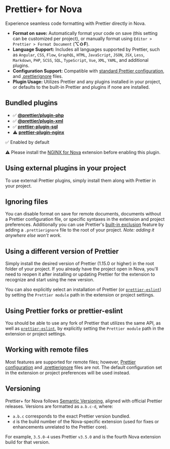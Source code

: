 # Prettier+ for Nova

Experience seamless code formatting with Prettier directly in Nova.

- **Format on save:** Automatically format your code on save (this setting can be customized per project), or manually format using `Editor > Prettier > Format Document` (**⌥⇧F**).
- **Language Support:** Includes all languages supported by Prettier, such as `Angular`, `CSS`, `Flow`, `GraphQL`, `HTML`, `JavaScript`, `JSON`, `JSX`, `Less`, `Markdown`, `PHP`, `SCSS`, `SQL`, `TypeScript`, `Vue`, `XML`, `YAML`, and additional plugins.
- **Configuration Support:** Compatible with [standard Prettier configuration](https://prettier.io/docs/configuration), and [.prettierignore](https://prettier.io/docs/ignore) files.
- **Plugin Usage:** Utilizes Prettier and any plugins installed in your project, or defaults to the built-in Prettier and plugins if none are installed.

## Bundled plugins

- ✅ **[@prettier/plugin-php](https://github.com/prettier/plugin-php")**
- ✅ **[@prettier/plugin-xml](https://github.com/prettier/plugin-xml)**
- ✅ **[prettier-plugin-sql](https://github.com/un-ts/prettier/tree/master/packages/sql)**
- ⚠️ **[prettier-plugin-nginx](https://github.com/jxddk/prettier-plugin-nginx)**

✅ Enabled by default

⚠️ Please install the [NGINX for Nova](https://extensions.panic.com/extensions/joncoole/joncoole.nginx) extension before enabling this plugin.

## Using external plugins in your project

To use external Prettier plugins, simply install them along with Prettier in your project.

## Ignoring files

You can disable format on save for remote documents, documents without a Prettier configuration file, or specific syntaxes in the extension and project preferences.
Additionally you can use Prettier's [built-in exclusion](https://prettier.io/docs/ignore#ignoring-files-prettierignore) feature by adding a `.prettierignore` file to the root of your project. _Note: adding it anywhere else won't work._

## Using a different version of Prettier

Simply install the desired version of Prettier (1.15.0 or higher) in the root folder of your project. If you already have the project open in Nova, you'll need to reopen it after installing or updating Prettier for the extension to recognize and start using the new version.

You can also explicitly select an installation of Prettier (or [`prettier-eslint`](https://github.com/prettier/prettier-eslint)) by setting the `Prettier module` path in the extension or project settings.

## Using Prettier forks or prettier-eslint

You should be able to use any fork of Prettier that utilizes the same API, as well as [`prettier-eslint`](https://github.com/prettier/prettier-eslint), by explicitly setting the `Prettier module` path in the extension or project settings.

## Working with remote files

Most features are supported for remote files; however, [Prettier configuration](https://prettier.io/docs/en/configuration.html) and [.prettierignore](https://prettier.io/docs/en/ignore.html) files are not. The default configuration set in the extension or project preferences will be used instead.

## Versioning

Prettier+ for Nova follows [Semantic Versioning](https://semver.org/), aligned with official Prettier releases. Versions are formatted as `a.b.c-d`, where:

- `a.b.c` corresponds to the exact Prettier version bundled.
- `d` is the build number of the Nova-specific extension (used for fixes or enhancements unrelated to the Prettier core).

For example, `3.5.0-4` uses Prettier `v3.5.0` and is the fourth Nova extension build for that version.
